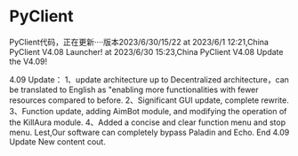# PyClient
PyClient代码，正在更新····版本2023/6/30/15/22
at 2023/6/1 12:21,China PyClient V4.08 Launcher!
at 2023/6/30 15:23,China PyClient V4.08 Update the V4.09!


4.09 Update：
1、update architecture up to Decentralized architecture，can be translated to English as "enabling more functionalities with fewer resources compared to before.
2、Significant GUI update, complete rewrite.
3、Function update, adding AimBot module, and modifying the operation of the KillAura module.
4、Added a concise and clear function menu and stop menu.
Lest,Our software can completely bypass Paladin and Echo.
End 4.09 Update New content cout.

